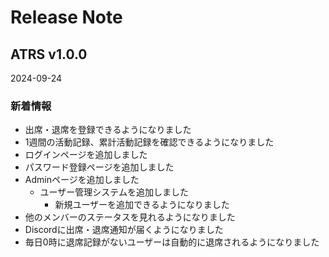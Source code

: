 # Release Note

## ATRS v1.0.0
2024-09-24

### 新着情報
- 出席・退席を登録できるようになりました
- 1週間の活動記録、累計活動記録を確認できるようになりました
- ログインページを追加しました
- パスワード登録ページを追加しました
- Adminページを追加しました
    - ユーザー管理システムを追加しました
        - 新規ユーザーを追加できるようになりました
- 他のメンバーのステータスを見れるようになりました
- Discordに出席・退席通知が届くようになりました
- 毎日0時に退席記録がないユーザーは自動的に退席されるようになりました